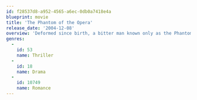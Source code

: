 ```yaml
---
id: f28537d8-a952-4565-a6ec-0db0a7418e4a
blueprint: movie
title: 'The Phantom of the Opera'
release_date: '2004-12-08'
overview: 'Deformed since birth, a bitter man known only as the Phantom lives in the sewers underneath the Paris Opera House. He falls in love with the obscure chorus singer Christine, and privately tutors her while terrorizing the rest of the opera house and demanding Christine be given lead roles. Things get worse when Christine meets back up with her childhood acquaintance Raoul and the two fall in love'
genres:
  -
    id: 53
    name: Thriller
  -
    id: 18
    name: Drama
  -
    id: 10749
    name: Romance
---
```

